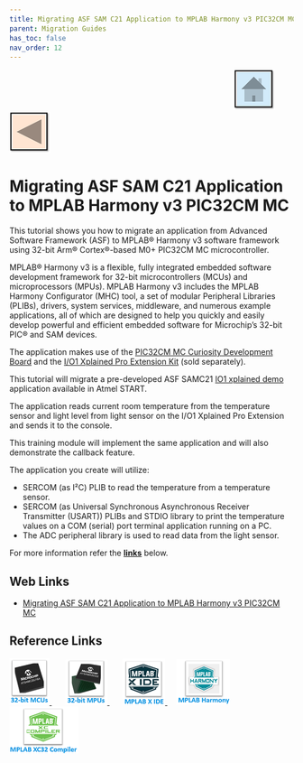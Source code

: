 ```yaml
---
title: Migrating ASF SAM C21 Application to MPLAB Harmony v3 PIC32CM MC
parent: Migration Guides
has_toc: false
nav_order: 12
---
```


&nbsp;&nbsp;&nbsp;&nbsp;&nbsp;&nbsp;&nbsp;&nbsp;&nbsp;&nbsp;&nbsp;&nbsp;&nbsp;&nbsp;&nbsp;&nbsp;&nbsp;&nbsp;&nbsp;&nbsp;&nbsp;&nbsp;&nbsp;&nbsp;&nbsp;&nbsp;&nbsp;&nbsp; &nbsp;&nbsp;&nbsp;&nbsp;&nbsp;&nbsp;&nbsp;&nbsp;&nbsp;&nbsp;&nbsp;&nbsp;&nbsp;&nbsp;&nbsp;&nbsp;&nbsp;&nbsp;&nbsp;&nbsp;&nbsp;&nbsp;&nbsp;&nbsp;&nbsp;&nbsp;&nbsp;&nbsp;&nbsp;&nbsp;&nbsp;&nbsp;&nbsp;&nbsp;&nbsp;&nbsp;&nbsp;&nbsp;&nbsp;&nbsp;&nbsp;&nbsp;&nbsp;&nbsp;&nbsp;&nbsp;&nbsp;&nbsp;&nbsp;&nbsp;&nbsp;&nbsp;&nbsp;&nbsp;&nbsp;&nbsp;&nbsp;&nbsp;&nbsp;&nbsp;&nbsp;&nbsp;&nbsp;&nbsp;&nbsp;&nbsp;&nbsp;&nbsp;&nbsp;&nbsp;&nbsp;&nbsp;[<img src="../../r_images/quick_home.png" title="Home">](../../../readme.md) [<img src="../../r_images/quick_back.png"  title="Back">](../readme.md)
# Migrating ASF SAM C21 Application to MPLAB Harmony v3 PIC32CM MC

This tutorial shows you how to migrate an application from Advanced Software Framework (ASF) to MPLAB® Harmony v3 software framework using 32-bit Arm® Cortex®-based M0+ PIC32CM MC microcontroller.

MPLAB® Harmony v3 is a flexible, fully integrated embedded software development framework for 32-bit microcontrollers (MCUs) and microprocessors (MPUs). MPLAB Harmony v3 includes the MPLAB Harmony Configurator (MHC) tool, a set of modular Peripheral Libraries (PLIBs), drivers, system services, middleware, and numerous example applications, all of which are designed to help you quickly and easily develop powerful and efficient embedded software for Microchip’s 32-bit PIC® and SAM devices.

The application makes use of the [PIC32CM MC Curiosity Development Board](https://www.microchip.com/developmenttools/ProductDetails/EV15N46A) and the [I/O1 Xplained Pro Extension Kit](https://microchipdeveloper.com/boards:sam-l10-xpro#io1-xpro-extension) (sold separately).

This tutorial will migrate a pre-developed ASF SAMC21 [IO1 xplained demo](https://start.atmel.com/#examples/SAMC21XplainedPro/io/IO1/xplained/demo) application available in Atmel START.

The application reads current room temperature from the temperature sensor and light level from light sensor on the I/O1 Xplained Pro Extension and sends it to the console.

This training module will implement the same application and will also demonstrate the callback feature.

The application you create will utilize:

- SERCOM (as I²C) PLIB to read the temperature from a temperature sensor.
- SERCOM (as Universal Synchronous Asynchronous Receiver Transmitter (USART)) PLIBs and STDIO library to print the temperature values on a COM (serial) port terminal application running on a PC.
- The ADC peripheral library is used to read data from the light sensor.

For more information refer the **[links](#Web-Links)** below.

## <a id="Web-Links"> </a>
## Web Links

- <a href="https://microchipdeveloper.com/harmony3:migrate-asf-samc21-application-to-harmony3" target="_blank">Migrating ASF SAM C21 Application to MPLAB Harmony v3 PIC32CM MC</a>


## Reference Links
[<a href="https://www.microchip.com/design-centers/32-bit" target="_blank"> <img src="../../r_images/32_bit_mcus.png"> </a>]()  &nbsp; &nbsp; &nbsp; [<a href="https://www.microchip.com/design-centers/32-bit-mpus" target="_blank"> <img src="../../r_images/32_bit_mpus.png"> </a>]()  &nbsp; &nbsp; &nbsp; [<a href="https://www.microchip.com/mplab/mplab-x-ide" target="_blank"> <img src="../../r_images/mplab_x_ide.png"> </a>]()  &nbsp; &nbsp; [<a href="https://www.microchip.com/mplab/mplab-harmony" target="_blank"> <img src="../../r_images/mplab_harmony.png"> </a>]() [<a href="https://www.microchip.com/mplab/compilers" target="_blank"> <img src="../../r_images/mplab_compiler.png"> </a>]()  
